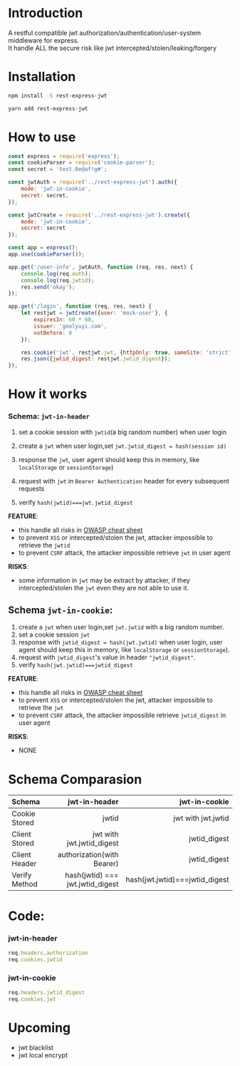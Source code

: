 # Introduction
A restful compatible jwt authorization/authentication/user-system middleware for express.  
It handle ALL the secure risk like jwt intercepted/stolen/leaking/forgery

# Installation
```bash
npm install -S rest-express-jwt
```
```bash
yarn add rest-express-jwt
```
# How to use
```js
const express = require('express');
const cookieParser = require('cookie-parser');
const secret = 'test.8e@af!g#';

const jwtAuth = require('../rest-express-jwt').auth({
    mode: 'jwt-in-cookie',
    secret: secret,
});

const jwtCreate = require('../rest-express-jwt').create({
    mode: 'jwt-in-cookie',
    secret: secret
});

const app = express();
app.use(cookieParser());

app.get('/user-info', jwtAuth, function (req, res, next) {
    console.log(req.auth);
    console.log(req.jwtid);
    res.send('okay');
});

app.get('/login', function (req, res, next) {
    let restjwt = jwtCreate({user: 'mock-user'}, {
        expiresIn: 60 * 60,
        issuer: 'goolyuyi.com',
        notBefore: 0
    });

    res.cookie('jwt', restjwt.jwt, {httpOnly: true, sameSite: 'strict', secure: true});
    res.json({jwtid_digest: restjwt.jwtid_digest});
});
```
# How it works
### Schema: `jwt-in-header`
1. set a cookie session with `jwtid`(a big random number) when user login

2. create a `jwt` when user login,set `jwt.jwtid_digest = hash(session id)`
3. response the `jwt`, user agent should keep this in memory, like `localStorage` or `sessionStorage`)
4. request with `jwt` in `Bearer Authentication` header for every subsequent requests
4. verify `hash(jwtid)===jwt.jwtid_digest`

**FEATURE**:
* this handle all risks in [OWASP cheat sheet](https://github.com/OWASP/CheatSheetSeries/blob/master/cheatsheets/JSON_Web_Token_Cheat_Sheet_for_Java.md)
* to prevent `XSS` or intercepted/stolen the jwt, attacker impossible to retrieve the `jwtid`
* to prevent `CSRF` attack, the attacker impossible retrieve `jwt` in user agent

**RISKS**:
* some information in `jwt` may be extract by attacker, if they intercepted/stolen the `jwt` even they are not able to use it.

## Schema `jwt-in-cookie`:

1. create a `jwt` when user login,set `jwt.jwtid` with a big random number.
2. set a cookie session `jwt`
3. response with `jwtid_digest = hash(jwt.jwtid)` when user login, user agent should keep this in memory, like `localStorage` or `sessionStorage`).
4. request with `jwtid_digest`'s value in header `"jwtid_digest"`.
5. verify `hash(jwt.jwtid)===jwtid_digest`

**FEATURE**:
* this handle all risks in [OWASP cheat sheet](https://github.com/OWASP/CheatSheetSeries/blob/master/cheatsheets/JSON_Web_Token_Cheat_Sheet_for_Java.md)
* to prevent `XSS` or intercepted/stolen the jwt, attacker impossible to retrieve the `jwt`
* to prevent `CSRF` attack, the attacker impossible retrieve `jwtid_digest` in user agent

**RISKS**:
* NONE

# Schema Comparasion
| Schema        |                     jwt-in-header |                  jwt-in-cookie |
|:--------------|----------------------------------:|-------------------------------:|
| Cookie Stored |                             jwtid |             jwt with jwt.jwtid |
| Client Stored |         jwt with jwt.jwtid_digest |                   jwtid_digest |
| Client Header |        authorization(with Bearer) |                   jwtid_digest |
| Verify Method | hash(jwtid) ===  jwt.jwtid_digest | hash(jwt.jwtid)===jwtid_digest |

# Code:
###  jwt-in-header
```js
req.headers.authorization
req.cookies.jwtid
```

### jwt-in-cookie
```js
req.headers.jwtid_digest
req.cookies.jwt
```

# Upcoming
* jwt blacklist
* jwt local encrypt
